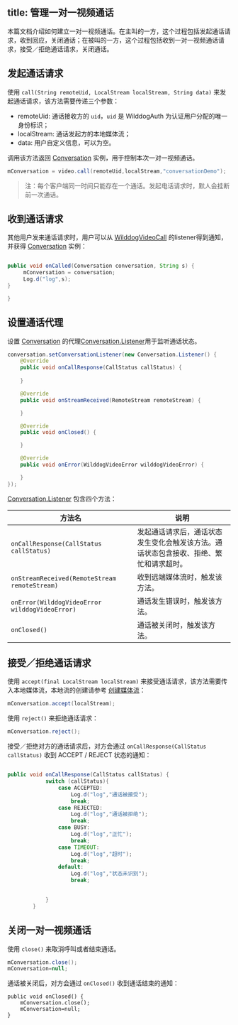 title: 管理一对一视频通话
---

本篇文档介绍如何建立一对一视频通话。在主叫的一方，这个过程包括发起通话请求，收到回应，关闭通话；在被叫的一方，这个过程包括收到一对一视频通话请求，接受／拒绝通话请求，关闭通话。


## 发起通话请求

使用 `call(String remoteUid, LocalStream localStream, String data)` 来发起通话请求，该方法需要传递三个参数：

* remoteUid: 通话接收方的 `uid`，`uid` 是 WilddogAuth 为认证用户分配的唯一身份标识；
* localStream: 通话发起方的本地媒体流；
* data: 用户自定义信息，可以为空。

调用该方法返回 [Conversation](/conversation/Android/api/conversation.html) 实例，用于控制本次一对一视频通话。

```java
mConversation = video.call(remoteUid,localStream,"conversationDemo");
```

> 注：每个客户端同一时间只能存在一个通话。发起电话请求时，默人会挂断前一次通话。

## 收到通话请求

其他用户发来通话请求时，用户可以从 [WilddogVideoCall](/conversation/Android/api/wilddog-video-call.html) 的listener得到通知，并获得 [Conversation](/conversation/Android/api/conversation.html) 实例：

```java

public void onCalled(Conversation conversation, String s) {
     mConversation = conversation;
     Log.d("log",s);
}

}
```

## 设置通话代理

设置 [Conversation](/conversation/Android/api/conversation.html) 的代理[Conversation.Listener](/conversation/Android/api/conversation-listener.html)用于监听通话状态。

```java
conversation.setConversationListener(new Conversation.Listener() {
    @Override
    public void onCallResponse(CallStatus callStatus) {
                       
    }

    @Override
    public void onStreamReceived(RemoteStream remoteStream) {

    }

    @Override
    public void onClosed() {

    }

    @Override
    public void onError(WilddogVideoError wilddogVideoError) {

    }
});
```

[Conversation.Listener](/conversation/Android/api/conversation-listener.html) 包含四个方法：

方法名  | 说明
------ | ------
`onCallResponse(CallStatus callStatus)` | 发起通话请求后，通话状态发生变化会触发该方法。通话状态包含接收、拒绝、繁忙和请求超时。
`onStreamReceived(RemoteStream remoteStream)`   | 收到远端媒体流时，触发该方法。
`onError(WilddogVideoError wilddogVideoError)` | 通话发生错误时，触发该方法。
`onClosed()`           | 通话被关闭时，触发该方法。

## 接受／拒绝通话请求

使用 `accept(final LocalStream localStream)` 来接受通话请求，该方法需要传入本地媒体流，本地流的创建请参考 [创建媒体流](/conversation/Android/guide/2-mediaStream.html)：

```java
mConversation.accept(localStream);
```

使用 `reject()` 来拒绝通话请求：

```java
mConversation.reject();
```

接受／拒绝对方的通话请求后，对方会通过 `onCallResponse(CallStatus callStatus)` 收到 ACCEPT / REJECT 状态的通知：

```java

public void onCallResponse(CallStatus callStatus) {
            switch (callStatus){
                case ACCEPTED:
                    Log.d("log","通话被接受");
                    break;
                case REJECTED:
                    Log.d("log","通话被拒绝");
                    break;
                case BUSY:
                    Log.d("log","正忙");
                    break;                
                case TIMEOUT:
                    Log.d("log","超时");
                    break;                
                default:
                    Log.d("log","状态未识别");
                    break;
                    

            }
        }
```

## 关闭一对一视频通话

使用 `close()` 来取消呼叫或者结束通话。

```java
mConversation.close();
mConversation=null;
```

通话被关闭后，对方会通过 `onClosed()` 收到通话结束的通知：

```
public void onClosed() {
    mConversation.close();
    mConversation=null;
}
```
